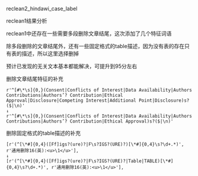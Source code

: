  reclean2_hindawi_case_label

reclean1结果分析

reclean1中还存在一些需要多段删除文章结尾，这次添加了几个特征词语

除多段删除的文章结尾外，还有一些固定格式的table描述，因为没有表的存在只有表的描述，所以这里选择删掉

预计已发现的无关文本基本都能解决，可提升到95分左右

删除文章结尾特征的补充

```
r'^[#\*\s]{0,}(Consent|Conflicts of Interest|Data Availability|Authors Contributions|Authors’? Contribution|Ethical Approval|Disclosure|Competing Interest|Additional Point|Disclosure)s?($|\n)'
↓
r'^[#\*\s]{0,}(Consent|Conflicts of Interest|Data Availability|Authors Contributions|Authors’? Contribution|Ethical Approval)s?($|\n)'
```

删除固定格式的table描述的补充

```
[r'(^[\*#]{0,4}([Ff]igs?(ure)?|F\s?IGS?(URE)?)[\*#]{0,4}\s?\d+.*)', r'通用删除16(英):<u>\1</u>'],
↓
[r'(^[\*#]{0,4}([Ff]igs?(ure)?|F\s?IGS?(URE)?|Table|TABLE)[\*#]{0,4}\s?\d+.*)', r'通用删除16(英):<u>\1</u>'],
```